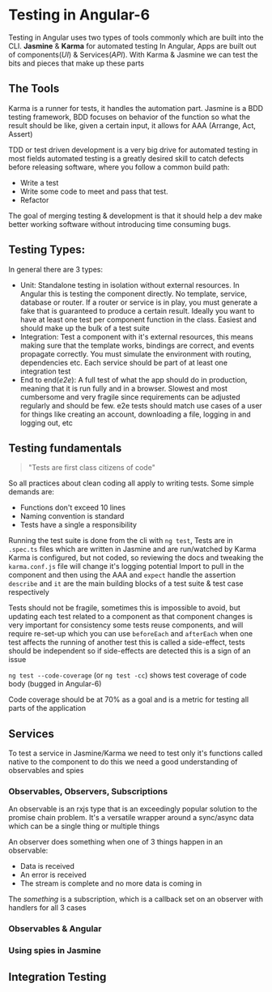 # Testing in Angular-6
Testing in Angular uses two types of tools commonly which are built into the CLI. **Jasmine** & **Karma** for automated testing
In Angular, Apps are built out of components(*UI*) & Services(*API*).
With Karma & Jasmine we can test the bits and pieces that make up these parts

## The Tools
Karma is a runner for tests, it handles the automation part.
Jasmine is a BDD testing framework, BDD focuses on behavior of the function so what the result should be like, given a certain input, it allows for AAA (Arrange, Act, Assert)

TDD or test driven development is a very big drive for automated testing in most fields automated testing is a greatly desired skill to catch defects before releasing software, where you follow a common build path:
- Write a test
- Write some code to meet and pass that test.
- Refactor

The goal of merging testing & development is that it should help a dev make better working software without introducing time consuming bugs.

## Testing Types:
In general there are 3 types:  
- Unit: Standalone testing in isolation without external resources. In Angular this is testing the component directly. No template, service, database or router. If a router or service is in play, you must generate a fake that is guaranteed to produce a certain result. Ideally you want to have at least one test per component function in the class. Easiest and should make up the bulk of a test suite
- Integration: Test a component with it's external resources, this means making sure that the template works, bindings are correct, and events propagate correctly. You must simulate the environment with routing, dependencies etc. Each service should be part of at least one integration test
- End to end(*e2e*): A full test of what the app should do in production, meaning that it is run fully and in a browser. Slowest and most cumbersome and very fragile since requirements can be adjusted regularly and should be few. e2e tests should match use cases of a user for things like creating an account, downloading a file, logging in and logging out, etc

## Testing fundamentals
> "Tests are first class citizens of code"

So all practices about clean coding all apply to writing tests. Some simple demands are:
- Functions don't exceed 10 lines
- Naming convention is standard
- Tests have a single a responsibility

Running the test suite is done from the cli with `ng test`, Tests are in `.spec.ts` files which are written in Jasmine and are run/watched by Karma
Karma is configured, but not coded, so reviewing the docs and tweaking the `karma.conf.js` file will change it's logging potential
Import to pull in the component and then using the AAA and `expect` handle the assertion
`describe` and `it` are the main building blocks of a test suite & test case respectively

Tests should not be fragile, sometimes this is impossible to avoid, but updating each test related to a component as that component changes is very important for consistency some tests reuse components, and will require re-set-up which you can use `beforeEach` and `afterEach` when one test affects the running of another test this is called a side-effect, tests should be independent so if side-effects are detected this is a sign of an issue

`ng test --code-coverage` (or `ng test -cc`) shows test coverage of code body (bugged in Angular-6)

Code coverage should be at 70% as a goal and is a metric for testing all parts of the application

## Services
To test a service in Jasmine/Karma we need to test only it's functions called native to the component to do this we need a good understanding of observables and spies

### Observables, Observers, Subscriptions
An observable is an rxjs type that is an exceedingly popular solution to the promise chain problem.
It's a versatile wrapper around a sync/async data which can be a single thing or multiple things

An observer does something when one of 3 things happen in an observable:
 - Data is received
 - An error is received
 - The stream is complete and no more data is coming in

 The *something* is a subscription, which is a callback set on an observer with handlers for all 3 cases

### Observables & Angular
 
### Using spies in Jasmine

## Integration Testing
